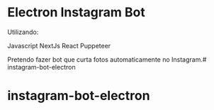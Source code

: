 # Electron Instagram Bot

Utilizando:

Javascript
NextJs
React
Puppeteer

Pretendo fazer bot que curta fotos automaticamente no Instagram.# instagram-bot-electron
# instagram-bot-electron
